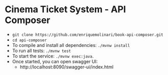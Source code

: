 # Cinema Ticket System - API Composer

- `git clone https://github.com/enriquemolinari/book-api-composer.git`
- `cd api-composer`
- To compile and install all dependencies: `./mvnw install`
- To run all tests: `./mvnw test`
- To start the service: `./mvnw exec:java`.
- Once started, you can open swagger UI:
    - http://localhost:8090/swagger-ui/index.html